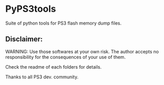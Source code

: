 # PyPS3tools
Suite of python tools for PS3 flash memory dump files.

Disclaimer:
----------
WARNING: Use those softwares at your own risk. The author accepts no
responsibility for the consequences of your use of them.


Check the readme of each folders for details.


Thanks to all PS3 dev. community.


